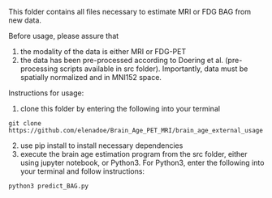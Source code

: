 This folder contains all files necessary to estimate MRI or FDG BAG from new data.

Before usage, please assure that 
1) the modality of the data is either MRI or FDG-PET
2) the data has been pre-processed according to Doering et al. (pre-processing scripts available in src folder). Importantly, data must be spatially normalized and in MNI152 space.

Instructions for usage:
1) clone this folder by entering the following into your terminal
```
git clone https://github.com/elenadoe/Brain_Age_PET_MRI/brain_age_external_usage
``` 
2) use pip install to install necessary dependencies
3) execute the brain age estimation program from the src folder, either using jupyter notebook, or Python3. For Python3, enter the following into your terminal and follow instructions:
```
python3 predict_BAG.py
```

